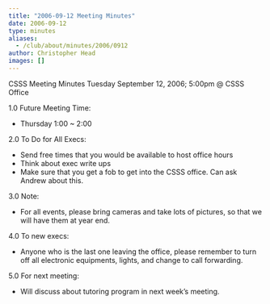 ```yaml
---
title: "2006-09-12 Meeting Minutes"
date: 2006-09-12
type: minutes
aliases:
  - /club/about/minutes/2006/0912
author: Christopher Head
images: []
---
```


CSSS Meeting Minutes
Tuesday September 12, 2006; 5:00pm @ CSSS Office

1.0 Future Meeting Time:

*   Thursday 1:00 ~ 2:00

2.0 To Do for All Execs:

*   Send free times that you would be available to host office hours
*   Think about exec write ups
*   Make sure that you get a fob to get into the CSSS office. Can ask Andrew about this.

3.0 Note:

*   For all events, please bring cameras and take lots of pictures, so that we will have them at year end.

4.0 To new execs:

*   Anyone who is the last one leaving the office, please remember to turn off all electronic equipments, lights, and change to call forwarding.

5.0 For next meeting:

*   Will discuss about tutoring program in next week’s meeting.
